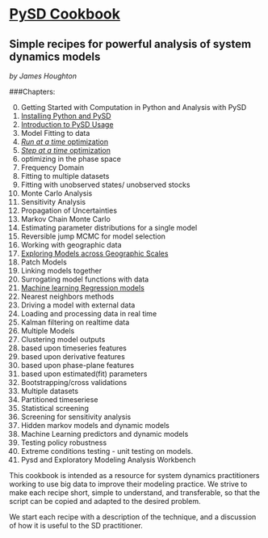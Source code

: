 [PySD Cookbook](http://jamesphoughton.github.io/PySD-Cookbook)
=============
## Simple recipes for powerful analysis of system dynamics models
*by James Houghton*

###Chapters:

0. Getting Started with Computation in Python and Analysis with PySD
 1. [Installing Python and PySD](http://nbviewer.ipython.org/github/JamesPHoughton/PySD-Cookbook/blob/master/1_2_Installation_and_Setup.ipynb)
 1. [Introduction to PySD Usage](http://nbviewer.ipython.org/github/JamesPHoughton/PySD-Cookbook/blob/master/1_3_Hello_World_Teacup.ipynb)
1. Model Fitting to data
 1. [*Run at a time* optimization](http://nbviewer.ipython.org/github/JamesPHoughton/PySD-Cookbook/blob/master/2_1_Fitting_with_Optimization.ipynb)
 2. [*Step at a time* optimization](http://nbviewer.ipython.org/github/JamesPHoughton/PySD-Cookbook/blob/master/2_2_Step_at_a_time_optimization.ipynb)
 3. optimizing in the phase space
 4. Frequency Domain
 4. Fitting to multiple datasets
 5. Fitting with unobserved states/ unobserved stocks
2. Monte Carlo Analysis
 3. Sensitivity Analysis
 4. Propagation of Uncertainties
2. Markov Chain Monte Carlo
 1. Estimating parameter distributions for a single model
 2. Reversible jump MCMC for model selection
3. Working with geographic data
 4. [Exploring Models across Geographic Scales](http://nbviewer.ipython.org/github/JamesPHoughton/PySD-Cookbook/blob/master/Exploring%20models%20across%20geographic%20scales.ipynb)
3. Patch Models
 1. Linking models together
4. Surrogating model functions with data
 1. [Machine learning Regression models](http://nbviewer.ipython.org/github/JamesPHoughton/PySD-Cookbook/blob/master/6_1_Surrogating_with_regression.ipynb)
 2. Nearest neighbors methods
5. Driving a model with external data
6. Loading and processing data in real time
7. Kalman filtering on realtime data
5. Multiple Models
10. Clustering model outputs
 1. based upon timeseries features
 2. based upon derivative features
 3. based upon phase-plane features
 4. based upon estimated(fit) parameters
11. Bootstrapping/cross validations
 1. Multiple datasets
 2. Partitioned timeseriese
12. Statistical screening
 13. Screening for sensitivity analysis 
13. Hidden markov models and dynamic models
14. Machine Learning predictors and dynamic models
15. Testing policy robustness
16. Extreme conditions testing - unit testing on models.
17. Pysd and Exploratory Modeling Analysis Workbench

This cookbook is intended as a resource for system dynamics practitioners working to use big data to 
improve their modeling practice. We strive to make each recipe short, simple to understand, and transferable, 
so that the script can be copied and adapted to the desired problem.

We start each recipe with a description of the technique, and a discussion of how it is useful to the SD practitioner.
